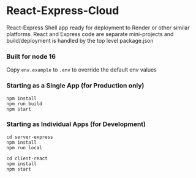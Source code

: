 # React-Express-Cloud

React-Express Shell app ready for deployment to Render or other similar platforms.  React and Express code are separate mini-projects and build/deployment is handled by the top level package.json


### Built for node 16

Copy `env.example` to `.env` to override the default env values

### Starting as a Single App (for Production only)
```
npm install
npm run build
npm start
```

### Starting as Individual Apps (for Development)
```
cd server-express
npm install
npm run local

cd client-react
npm install
npm start
```
